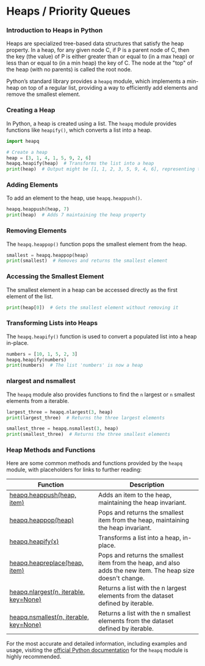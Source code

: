 # Heaps / Priority Queues

### Introduction to Heaps in Python

Heaps are specialized tree-based data structures that satisfy the heap property. In a heap, for any given node C, if P is a parent node of C, then the key (the value) of P is either greater than or equal to (in a max heap) or less than or equal to (in a min heap) the key of C. The node at the "top" of the heap (with no parents) is called the root node.

Python’s standard library provides a `heapq` module, which implements a min-heap on top of a regular list, providing a way to efficiently add elements and remove the smallest element.

### Creating a Heap

In Python, a heap is created using a list. The `heapq` module provides functions like `heapify()`, which converts a list into a heap.

```python
import heapq

# Create a heap
heap = [3, 1, 4, 1, 5, 9, 2, 6]
heapq.heapify(heap)  # Transforms the list into a heap
print(heap)  # Output might be [1, 1, 2, 3, 5, 9, 4, 6], representing the heap
```

### Adding Elements

To add an element to the heap, use `heapq.heappush()`.

```python
heapq.heappush(heap, 7)
print(heap)  # Adds 7 maintaining the heap property
```

### Removing Elements

The `heapq.heappop()` function pops the smallest element from the heap.

```python
smallest = heapq.heappop(heap)
print(smallest)  # Removes and returns the smallest element
```

### Accessing the Smallest Element

The smallest element in a heap can be accessed directly as the first element of the list.

```python
print(heap[0])  # Gets the smallest element without removing it
```

### Transforming Lists into Heaps

The `heapq.heapify()` function is used to convert a populated list into a heap in-place.

```python
numbers = [10, 1, 5, 2, 3]
heapq.heapify(numbers)
print(numbers)  # The list 'numbers' is now a heap

```

### nlargest and nsmallest

The `heapq` module also provides functions to find the `n` largest or `n` smallest elements from a iterable.

```python
largest_three = heapq.nlargest(3, heap)
print(largest_three)  # Returns the three largest elements

smallest_three = heapq.nsmallest(3, heap)
print(smallest_three)  # Returns the three smallest elements
```

### Heap Methods and Functions

Here are some common methods and functions provided by the `heapq` module, with placeholders for links to further reading:

| Function | Description |
| --- | --- |
| [heapq.heappush(heap, item)](#) | Adds an item to the heap, maintaining the heap invariant. |
| [heapq.heappop(heap)](#) | Pops and returns the smallest item from the heap, maintaining the heap invariant. |
| [heapq.heapify(x)](#) | Transforms a list into a heap, in-place. |
| [heapq.heapreplace(heap, item)](#) | Pops and returns the smallest item from the heap, and also adds the new item. The heap size doesn't change. |
| [heapq.nlargest(n, iterable, key=None)](#) | Returns a list with the n largest elements from the dataset defined by iterable. |
| [heapq.nsmallest(n, iterable, key=None)](#) | Returns a list with the n smallest elements from the dataset defined by iterable. |

For the most accurate and detailed information, including examples and usage, visiting the [official Python documentation](https://docs.python.org/3/library/heapq.html) for the `heapq` module is highly recommended.
